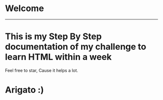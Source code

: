 # Welcome
---
<!-- ..qqqqq..... -->
# This is my Step By Step documentation of my challenge to learn HTML within a week
Feel free to star, Cause it helps a lot.
  
# Arigato :)
